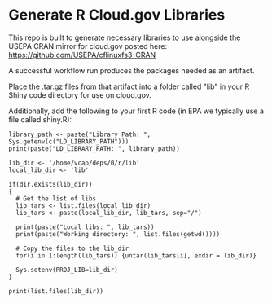 # Generate R Cloud.gov Libraries
This repo is built to generate necessary libraries to use alongside the
USEPA CRAN mirror for cloud.gov posted here: https://github.com/USEPA/cflinuxfs3-CRAN

A successful workflow run produces the packages needed as an artifact.

Place the .tar.gz files from that artifact into a folder called "lib" in your R Shiny code directory for use on cloud.gov.

Additionally, add the following to your first R code (in EPA we typically use a file called shiny.R):
```
library_path <- paste("Library Path: ", Sys.getenv(c("LD_LIBRARY_PATH")))
print(paste("LD_LIBRARY_PATH: ", library_path))

lib_dir <- '/home/vcap/deps/0/r/lib'
local_lib_dir <- 'lib'

if(dir.exists(lib_dir))
{
  # Get the list of libs
  lib_tars <- list.files(local_lib_dir)
  lib_tars <- paste(local_lib_dir, lib_tars, sep="/")

  print(paste("Local libs: ", lib_tars))
  print(paste("Working directory: ", list.files(getwd())))

  # Copy the files to the lib_dir
  for(i in 1:length(lib_tars)) {untar(lib_tars[i], exdir = lib_dir)}

  Sys.setenv(PROJ_LIB=lib_dir)
}

print(list.files(lib_dir))
```
